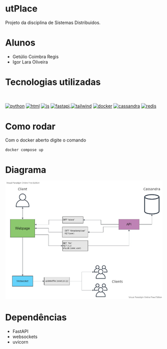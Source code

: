 # utPlace
Projeto da disciplina de Sistemas Distribuidos.

# Alunos
- Getúlio Coimbra Regis
- Igor Lara Oliveira

# Tecnologias utilizadas
<div style="display: inline_block"><br>
          
  <a href="https://www.python.org/"><img align="center" alt="python" height="50" width="60" src="https://cdn.jsdelivr.net/gh/devicons/devicon/icons/python/python-original.svg"><a>
  <a href="https://developer.mozilla.org/pt-BR/docs/Web/HTML"><img align="center" alt="html" height="50" width="60" src="https://cdn.jsdelivr.net/gh/devicons/devicon/icons/html5/html5-original.svg" /><a>
  <a href="https://developer.mozilla.org/pt-BR/docs/Web/JavaScript"><img align="center" alt="js" height="50" width="60" src="https://cdn.jsdelivr.net/gh/devicons/devicon/icons/javascript/javascript-original.svg"><a>
  <a href=""><img align="center" alt="fastapi" height="50" width="60"  src="https://cdn.jsdelivr.net/gh/devicons/devicon/icons/fastapi/fastapi-original-wordmark.svg" />
  <a href="https://tailwindcss.com/"><img align="center" alt="tailwind" height="50" width="60" src="https://cdn.jsdelivr.net/gh/devicons/devicon/icons/tailwindcss/tailwindcss-plain.svg" /><a>
  <a href="https://www.docker.com/"><img align="center" alt="docker" height="50" width="60" src="https://cdn.jsdelivr.net/gh/devicons/devicon/icons/docker/docker-original.svg" /><a>
  <a href="https://cassandra.apache.org/_/index.html"><img align="center" alt="cassandra" height="50" width="60" src="https://upload.wikimedia.org/wikipedia/commons/5/5e/Cassandra_logo.svg"/><a>
  <a href="https://redis.io/"><img align="center" alt="redis" height="50" width="60" src="https://cdn.jsdelivr.net/gh/devicons/devicon/icons/redis/redis-original-wordmark.svg"/><a>


	
</div>

# Como rodar
Com o docker aberto digite o comando
	
	docker compose up



# Diagrama

<img src="util\utPlace.jpg"/>


# Dependências

- FastAPI
- websockets
- uvicorn
